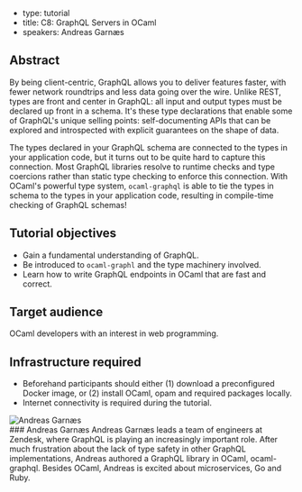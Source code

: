 - type: tutorial
- title: C8: GraphQL Servers in OCaml
- speakers: Andreas Garnæs

## Abstract
By being client-centric, GraphQL allows you to deliver features faster, with fewer network roundtrips and less data going over the wire. Unlike REST, types are front and center in GraphQL: all input and output types must be declared up front in a schema. It's these type declarations that enable some of GraphQL's unique selling points: self-documenting APIs that can be explored and introspected with explicit guarantees on the shape of data.

The types declared in your GraphQL schema are connected to the types in your application code, but it turns out to be quite hard to capture this connection. Most GraphQL libraries resolve to runtime checks and type coercions rather than static type checking to enforce this connection. With OCaml's powerful type system, `ocaml-graphql` is able to tie the types in  schema to the types in your application code, resulting in compile-time checking of GraphQL schemas!

## Tutorial objectives
* Gain a fundamental understanding of GraphQL.
* Be introduced to `ocaml-graphl` and the type machinery involved.
* Learn how to write GraphQL endpoints in OCaml that are fast and correct.

## Target audience
OCaml developers with an interest in web programming.

## Infrastructure required
- Beforehand participants should either (1) download a preconfigured Docker image, or (2) install OCaml, opam and required packages locally.
- Internet connectivity is required during the tutorial.

<div class="author media" media:type="text/omd">

<div class="image">
<div class="avatar">
<img src="img/User_silhouette_512.png" alt="Andreas Garnæs"></img>
</div>
</div>

<div class="content" media:type="text/omd">
### Andreas Garnæs
Andreas Garnæs leads a team of engineers at Zendesk, where GraphQL is playing an
increasingly important role. After much frustration about the lack of type safety in other
GraphQL implementations, Andreas authored a GraphQL library in OCaml, ocaml-graphql.
Besides OCaml, Andreas is excited about microservices, Go and Ruby.
</div>

</div>
